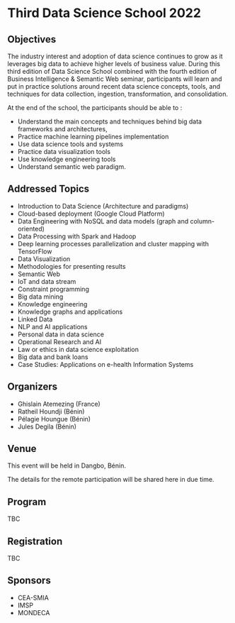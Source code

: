 Third Data Science School 2022 
=============================

## Objectives
The industry interest and adoption of data science continues to grow as it leverages big data to achieve higher levels of business value. During this third edition of Data Science School combined with the fourth edition of Business Intelligence & Semantic Web seminar, participants will learn and put in practice solutions around recent data science concepts, tools, and techniques for data collection, ingestion, transformation, and consolidation.

At the end of the school, the participants should be able to :
- Understand the main concepts and techniques behind big data frameworks and architectures, 
- Practice machine learning pipelines implementation
- Use data science tools and systems
- Practice data visualization tools
- Use knowledge engineering tools
- Understand semantic web paradigm.


## Addressed Topics

- Introduction to Data Science (Architecture and paradigms)
- Cloud-based deployment (Google Cloud Platform)
- Data Engineering with NoSQL and data models (graph and column-oriented)
- Data Processing with Spark and Hadoop
- Deep learning processes parallelization and cluster mapping with TensorFlow
- Data Visualization
- Methodologies for presenting results
- Semantic Web 
- IoT and data stream
- Constraint programming
- Big data mining 
- Knowledge engineering
- Knowledge graphs and applications 
- Linked Data 
- NLP and AI applications
- Personal data in data science 
- Operational Research and AI 
- Law or ethics in data science exploitation
- Big data and bank loans
- Case Studies: Applications on e-health Information Systems


## Organizers

- Ghislain Atemezing (France)
- Ratheil Houndji (Bénin)
- Pélagie Houngue (Bénin)
- Jules Degila (Bénin)

## Venue

This event will be held in Dangbo, Bénin.

The details for the remote participation will be shared here in due time.

## Program

TBC


## Registration

TBC

## Sponsors
- CEA-SMIA
- IMSP
- MONDECA

